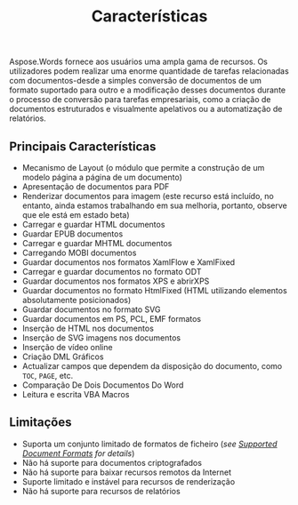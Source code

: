 ﻿---
title: Características
second_title: Aspose.Words Para C++
articleTitle: Recursos Suportados
linktitle: Recursos Suportados
description: "Aspose.Words Para C++ fornece aos usuários uma ampla gama de recursos, desde a simples conversão e modificação de documentos até a criação de documentos estruturados e visualmente atraentes ou a automação de relatórios."
type: docs
weight: 40
url: /pt/cpp/features/
---

Aspose.Words fornece aos usuários uma ampla gama de recursos. Os utilizadores podem realizar uma enorme quantidade de tarefas relacionadas com documentos-desde a simples conversão de documentos de um formato suportado para outro e a modificação desses documentos durante o processo de conversão para tarefas empresariais, como a criação de documentos estruturados e visualmente apelativos ou a automatização de relatórios.

## Principais Características

- Mecanismo de Layout (o módulo que permite a construção de um modelo página a página de um documento)
- Apresentação de documentos para PDF
- Renderizar documentos para imagem (este recurso está incluído, no entanto, ainda estamos trabalhando em sua melhoria, portanto, observe que ele está em estado beta)
- Carregar e guardar HTML documentos
- Guardar EPUB documentos
- Carregar e guardar MHTML documentos
- Carregando MOBI documentos
- Guardar documentos nos formatos XamlFlow e XamlFixed
- Carregar e guardar documentos no formato ODT
- Guardar documentos nos formatos XPS e abrirXPS
- Guardar documentos no formato HtmlFixed (HTML utilizando elementos absolutamente posicionados)
- Guardar documentos no formato SVG
- Guardar documentos em PS, PCL, EMF formatos
- Inserção de HTML nos documentos
- Inserção de SVG imagens nos documentos
- Inserção de vídeo online
- Criação DML Gráficos
- Actualizar campos que dependem da disposição do documento, como `TOC`, `PAGE`, etc.
- Comparação De Dois Documentos Do Word
- Leitura e escrita VBA Macros

## Limitações

- Suporta um conjunto limitado de formatos de ficheiro (*see [Supported Document Formats](/words/cpp/supported-document-formats/) for details*)
- Não há suporte para documentos criptografados
- Não há suporte para baixar recursos remotos da Internet
- Suporte limitado e instável para recursos de renderização
- Não há suporte para recursos de relatórios
